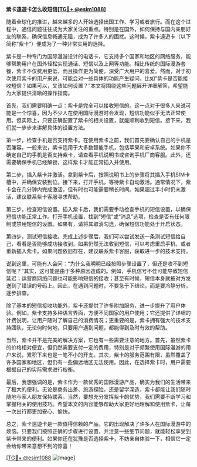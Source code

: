 **紫卡遠遊卡怎么收短信[[TG💪+ @esim1088](https://t.me/s/esim1088)]**

随着全球化的推进，越来越多的人开始选择出国工作、学习或者旅行。而在这个过程中，通信问题往往成为大家关注的重点。特别是在国外，如何保持与国内亲朋好友的联系，确保信息畅通无阻，成为了许多人的困扰。这时候，紫卡遠遊卡（以下简称“紫卡”）便成为了一种非常实用的选择。

紫卡是一种专门为国际漫游设计的电话卡，它支持多个国家和地区的网络服务，能够帮助用户在国外轻松实现通话、短信以及上网等功能。相比传统的国际漫游套餐，紫卡不仅费用更低，而且操作更为简便，深受广大用户的喜爱。然而，对于初次使用紫卡的用户来说，可能会对一些具体的功能产生疑问，比如“紫卡是否能接收短信？如果可以，又该如何设置？”本文将围绕这些问题展开详细解答，希望能为大家提供清晰的操作指南。

首先，我们需要明确一点：紫卡是完全可以接收短信的。这一点对于很多人来说可能是一个惊喜，因为不少人在使用国际漫游时会发现，短信功能似乎无法正常使用。但实际上，只要正确配置了紫卡的相关设置，就能顺利收到短信。接下来，我们就一步步来讲解具体的设置方法。

第一步，检查手机是否支持紫卡。在使用紫卡之前，我们首先要确认自己的手机是否兼容。一般来说，紫卡适用于大多数智能手机，包括苹果和安卓系统。如果你不确定自己的手机是否支持紫卡，请查看手机说明书或咨询手机厂商客服。此外，还需要确保手机已经解锁，这样紫卡才能正常插入并使用。

第二步，插入紫卡并激活。拿到紫卡后，按照说明书上的步骤将其插入手机SIM卡槽中，并确保安装到位。接下来，打开手机，等待紫卡自动激活。通常情况下，紫卡会在几分钟内完成激活，但有时也可能需要稍长时间。如果超过半小时仍未激活，建议联系紫卡客服寻求帮助。

第三步，检查短信设置。插入紫卡后，我们需要手动检查手机的短信设置，以确保短信功能正常工作。打开手机设置，找到“短信”或“消息”选项，检查是否有任何限制或禁用短信的设置。如果有，请将其取消勾选，确保短信功能处于开启状态。

第四步，测试短信接收。完成上述步骤后，我们可以尝试发送一条测试短信给自己，看看是否能够成功接收到。如果仍然无法收到短信，可以考虑重启手机，或者重新插入紫卡。如果问题依旧存在，建议联系紫卡客服，获取进一步的技术支持。

说到这里，可能有人会问：“为什么我明明已经按照步骤设置了，但还是收不到短信呢？”其实，这可能是由于多种原因造成的。例如，手机信号不佳可能导致短信延迟；运营商网络问题也可能影响短信的接收；甚至有时候，短信本身就被对方发送到了错误的号码上。因此，在遇到问题时，不要急于下结论，而是要冷静分析，逐步排查。

除了基本的短信接收功能外，紫卡还提供了许多附加服务，进一步提升了用户体验。例如，紫卡支持多种语言界面，方便不同国家的用户使用；它还提供了详细的计费说明，让用户随时了解自己的消费情况；更重要的是，紫卡拥有强大的技术支持团队，无论何时何地，只要用户遇到问题，都能得到及时有效的帮助。

当然，紫卡并不是完美的解决方案，它也有一些需要注意的地方。首先，虽然紫卡的价格相对便宜，但仍然需要支付一定的费用，特别是对于频繁使用国际漫游的用户来说，累积下来也是一笔不小的开支。其次，紫卡的服务范围有限，虽然覆盖了许多国家和地区，但仍有一些偏远地区无法使用。因此，在选择紫卡时，用户需要根据自己的实际需求进行权衡。

最后，我想强调的是，紫卡作为一款优秀的国际漫游产品，确实为我们的生活带来了极大的便利。无论是商务出差、旅游探险，还是留学深造，紫卡都能让我们随时随地与家人朋友保持联系。当然，要想充分发挥紫卡的优势，我们需要不断学习和掌握相关的使用技巧。希望本文的内容能够帮助大家更好地理解和使用紫卡，让每一次出行都更加安心、愉快。

总之，紫卡遠遊卡是一款值得信赖的产品，它的出现解决了许多人在国际漫游中的烦恼。只要我们按照正确的步骤进行设置，并注意一些细节问题，就能轻松享受到紫卡带来的便利。如果你还在犹豫是否选择紫卡，不妨亲自体验一下，相信它一定会给你带来意想不到的惊喜！

[[TG💪+ @esim1088](https://t.me/s/esim1088) ![Image](https://i.postimg.cc/4NQfJmqS/Snipaste-2025-05-13-00-14-12.png)]